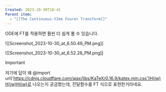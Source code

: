 ```yaml
---
Created: 2023-10-30T18:41
Parent item:
  - "[[The Continuous-tIme Fourer Transform]]"
---
```

ODE에 FT를 적용하면 훨씬 더 쉽게 풀 수 있습니다.

![[Screenshot_2023-10-30_at_6.50.49_PM.png]]

  

![[Screenshot_2023-10-30_at_6.52.26_PM.png]]

> [!important]  
> 저기에 답이 왜 @import url('https://cdnjs.cloudflare.com/ajax/libs/KaTeX/0.16.9/katex.min.css')H(jw)H(jw)H(jw)﻿로 나오는지 궁금했는데, 전달함수를 FT 식으로 표현한거라네요.